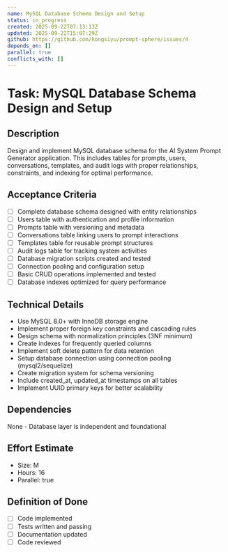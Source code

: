 ```yaml
---
name: MySQL Database Schema Design and Setup
status: in_progress
created: 2025-09-22T07:13:13Z
updated: 2025-09-22T15:07:29Z
github: https://github.com/kongsiyu/prompt-sphere/issues/4
depends_on: []
parallel: true
conflicts_with: []
---
```


# Task: MySQL Database Schema Design and Setup

## Description
Design and implement MySQL database schema for the AI System Prompt Generator application. This includes tables for prompts, users, conversations, templates, and audit logs with proper relationships, constraints, and indexing for optimal performance.

## Acceptance Criteria
- [ ] Complete database schema designed with entity relationships
- [ ] Users table with authentication and profile information
- [ ] Prompts table with versioning and metadata
- [ ] Conversations table linking users to prompt interactions
- [ ] Templates table for reusable prompt structures
- [ ] Audit logs table for tracking system activities
- [ ] Database migration scripts created and tested
- [ ] Connection pooling and configuration setup
- [ ] Basic CRUD operations implemented and tested
- [ ] Database indexes optimized for query performance

## Technical Details
- Use MySQL 8.0+ with InnoDB storage engine
- Implement proper foreign key constraints and cascading rules
- Design schema with normalization principles (3NF minimum)
- Create indexes for frequently queried columns
- Implement soft delete pattern for data retention
- Setup database connection using connection pooling (mysql2/sequelize)
- Create migration system for schema versioning
- Include created_at, updated_at timestamps on all tables
- Implement UUID primary keys for better scalability

## Dependencies
None - Database layer is independent and foundational

## Effort Estimate
- Size: M
- Hours: 16
- Parallel: true

## Definition of Done
- [ ] Code implemented
- [ ] Tests written and passing
- [ ] Documentation updated
- [ ] Code reviewed
